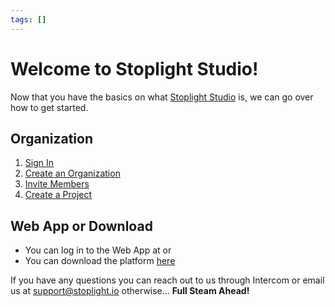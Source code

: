 ```yaml
---
tags: []
---
```


# Welcome to Stoplight Studio! 

Now that you have the basics on what [Stoplight Studio]() is, we can go over how to get started. 

## Organization 
1. [Sign In]()
2. [Create an Organization]() 
3. [Invite Members]() 
4. [Create a Project]() 

## Web App or Download 
* You can log in to the Web App at []() or 
* You can download the platform [here]()

If you have any questions you can reach out to us through Intercom or email us at [support@stoplight.io](support@stoplight.io) otherwise... **Full Steam Ahead!**
